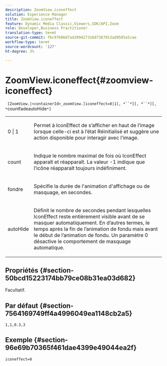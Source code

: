 ```yaml
---
description: ZoomView.iconeffect
solution: Experience Manager
title: ZoomView.iconeffect
feature: Dynamic Media Classic,Viewers,SDK/API,Zoom
role: Developer,Business Practitioner
translation-type: tm+mt
source-git-commit: f6c97606d7a4209427316d7367013ad9585a5cae
workflow-type: tm+mt
source-wordcount: '127'
ht-degree: 3%

---
```



# ZoomView.iconeffect{#zoomview-iconeffect}

` [ZoomView.|<containerId>_zoomView.]iconeffect=0|1[, *``*][, *``*][, *`countfadeautoHide`*]`

<table id="table_6CAA904E976A41BD994D8926F46F0BAF"> 
 <tbody> 
  <tr> 
   <td colname="col1"> <p> <span class="codeph"> 0 | 1</span> </p> </td> 
   <td colname="col2"> <p> Permet à IconEffect de s’afficher en haut de l’image lorsque celle-ci est à l’état Réinitialisé et suggère une action disponible pour interagir avec l’image. </p> </td> 
  </tr> 
  <tr> 
   <td colname="col1"> <p> <span class="codeph"> <span class="varname"> count</span> </span> </p> </td> 
   <td colname="col2"> <p> Indique le nombre maximal de fois où IconEffect apparaît et réapparaît. La valeur <span class="codeph"> -1</span> indique que l’icône réapparaît toujours indéfiniment. </p> </td> 
  </tr> 
  <tr> 
   <td colname="col1"> <p> <span class="codeph"> <span class="varname"> fondre</span> </span> </p> </td> 
   <td colname="col2"> <p>Spécifie la durée de l'animation d'affichage ou de masquage, en secondes. </p> </td> 
  </tr> 
  <tr> 
   <td colname="col1"> <p> <span class="codeph"> <span class="varname"> autoHide</span> </span> </p> </td> 
   <td colname="col2"> <p>Définit le nombre de secondes pendant lesquelles IconEffect reste entièrement visible avant de se masquer automatiquement. En d’autres termes, le temps après la fin de l’animation de fondu mais avant le début de l’animation de fondu. Un paramètre <span class="codeph"> 0</span> désactive le comportement de masquage automatique. </p> </td> 
  </tr> 
 </tbody> 
</table>

## Propriétés {#section-50bcd15223174bb79ce08b31ea03d682}

Facultatif.

## Par défaut {#section-7564169749ff4a4996049ea1148cb2a5}

`1,1,0.3,3`

## Exemple {#section-96e69b70365f461dae4399e49044ea2f}

`iconeffect=0`
